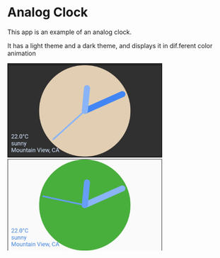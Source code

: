 # Analog Clock

This app is an example of an analog clock.

It has a light theme and a dark theme, and displays it in dif.ferent color animation

<img src='analog_dark.jpg' width='350'>

<img src='analog_light.jpg' width='350'>
